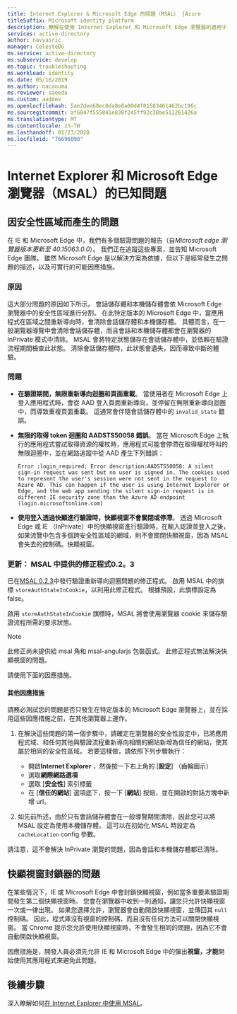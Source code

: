 ```yaml
---
title: Internet Explorer & Microsoft Edge 的問題（MSAL） |Azure
titleSuffix: Microsoft identity platform
description: 瞭解在使用 Internet Explorer 和 Microsoft Edge 瀏覽器的適用于 JavaScript 的 Microsoft 驗證程式庫（MSAL）時的已知問題。
services: active-directory
author: navyasric
manager: CelesteDG
ms.service: active-directory
ms.subservice: develop
ms.topic: troubleshooting
ms.workload: identity
ms.date: 05/16/2019
ms.author: nacanuma
ms.reviewer: saeeda
ms.custom: aaddev
ms.openlocfilehash: 5ae2dee68ec0da8e8a00d4f01583461462bc196c
ms.sourcegitcommit: af6847f555841e838f245ff92c38ae512261426a
ms.translationtype: MT
ms.contentlocale: zh-TW
ms.lasthandoff: 01/23/2020
ms.locfileid: "76696090"
---
```

# <a name="known-issues-on-internet-explorer-and-microsoft-edge-browsers-msaljs"></a>Internet Explorer 和 Microsoft Edge 瀏覽器（MSAL）的已知問題

## <a name="issues-due-to-security-zones"></a>因安全性區域而產生的問題
在 IE 和 Microsoft Edge 中，我們有多個驗證問題的報告（自*Microsoft edge 瀏覽器版本更新至 40.15063.0.0*）。 我們正在追蹤這些專案，並告知 Microsoft Edge 團隊。 雖然 Microsoft Edge 是以解決方案為依據，但以下是經常發生之問題的描述，以及可實行的可能因應措施。

### <a name="cause"></a>原因
這大部分問題的原因如下所示。 會話儲存體和本機儲存體會依 Microsoft Edge 瀏覽器中的安全性區域進行分割。 在此特定版本的 Microsoft Edge 中，當應用程式在區域之間重新導向時，會清除會話儲存體和本機儲存體。 具體而言，在一般瀏覽器導覽中會清除會話儲存體，而且會話和本機儲存體都會在瀏覽器的 InPrivate 模式中清除。 MSAL 會將特定狀態儲存在會話儲存體中，並依賴在驗證流程期間檢查此狀態。 清除會話儲存體時，此狀態會遺失，因而導致中斷的體驗。

### <a name="issues"></a>問題

- **在驗證期間，無限重新導向迴圈和頁面重載**。 當使用者在 Microsoft Edge 上登入應用程式時，會從 AAD 登入頁面重新導向，並停留在無限重新導向迴圈中，而導致重複頁面重載。 這通常會伴隨會話儲存體中的 `invalid_state` 錯誤。

- **無限的取得 token 迴圈和 AADSTS50058 錯誤**。 當在 Microsoft Edge 上執行的應用程式嘗試取得資源的權杖時，應用程式可能會停滯在取得權杖呼叫的無限迴圈中，並在網路追蹤中從 AAD 產生下列錯誤：

    `Error :login_required; Error description:AADSTS50058: A silent sign-in request was sent but no user is signed in. The cookies used to represent the user's session were not sent in the request to Azure AD. This can happen if the user is using Internet Explorer or Edge, and the web app sending the silent sign-in request is in different IE security zone than the Azure AD endpoint (login.microsoftonline.com)`

- **使用登入透過快顯進行驗證時，快顯視窗不會關閉或停滯**。 透過 Microsoft Edge 或 IE （InPrivate）中的快顯視窗進行驗證時，在輸入認證並登入之後，如果流覽中包含多個跨安全性區域的網域，則不會關閉快顯視窗，因為 MSAL 會失去的控制碼。快顯視窗。  

### <a name="update-fix-available-in-msaljs-023"></a>更新： MSAL 中提供的修正程式0.2。3
已在[MSAL 0.2.3](https://github.com/AzureAD/microsoft-authentication-library-for-js/releases)中發行驗證重新導向迴圈問題的修正程式。 啟用 MSAL 中的旗標 `storeAuthStateInCookie`，以利用此修正程式。 根據預設，此旗標設定為 false。

啟用 `storeAuthStateInCookie` 旗標時，MSAL 將會使用瀏覽器 cookie 來儲存驗證流程所需的要求狀態。

> [!NOTE]
> 此修正尚未提供給 msal 角和 msal-angularjs 包裝函式。 此修正程式無法解決快顯視窗的問題。

請使用下面的因應措施。

#### <a name="other-workarounds"></a>其他因應措施
請務必測試您的問題是否只發生在特定版本的 Microsoft Edge 瀏覽器上，並在採用這些因應措施之前，在其他瀏覽器上運作。  
1. 在解決這些問題的第一個步驟中，請確定在瀏覽器的安全性設定中，已將應用程式域、和任何其他與驗證流程重新導向相關的網站新增為信任的網站，使其屬於相同的安全性區域。
若要這樣做，請依照下列步驟執行：
    - 開啟**Internet Explorer** ，然後按一下右上角的 [**設定**] （齒輪圖示）
    - 選取**網際網路選項**
    - 選取 [**安全性**] 索引標籤
    - 在 [**信任的網站**] 選項底下，按一下 [**網站**] 按鈕，並在開啟的對話方塊中新增 url。

2. 如先前所述，由於只有會話儲存體會在一般導覽期間清除，因此您可以將 MSAL 設定為使用本機儲存體。 這可以在初始化 MSAL 時設定為 `cacheLocation` config 參數。

請注意，這不會解決 InPrivate 瀏覽的問題，因為會話和本機儲存體都已清除。

## <a name="issues-due-to-popup-blockers"></a>快顯視窗封鎖器的問題

在某些情況下，IE 或 Microsoft Edge 中會封鎖快顯視窗，例如當多重要素驗證期間發生第二個快顯視窗時。 您會在瀏覽器中收到一則通知，讓您只允許快顯視窗一次或一律出現。 如果您選擇允許，瀏覽器會自動開啟快顯視窗，並傳回其 `null` 控制碼。 因此，程式庫沒有視窗的控制碼，而且沒有任何方法可以關閉快顯視窗。 當 Chrome 提示您允許使用快顯視窗時，不會發生相同的問題，因為它不會自動開啟快顯視窗。

因應措施是，開發人員必須先允許 IE 和 Microsoft Edge 中的彈出**視窗，才能**開始使用其應用程式來避免此問題。

## <a name="next-steps"></a>後續步驟
深入瞭解如何[在 Internet Explorer 中使用 MSAL](msal-js-use-ie-browser.md)。
